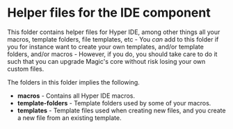 
# Helper files for the IDE component

This folder contains helper files for Hyper IDE, among other things all your macros, template folders,
file templates, etc - You _can_ add to this folder if you for instance want to create your own templates,
and/or template folders, and/or macros - However, if you do, you should take care to do it such that
you can upgrade Magic's core without risk losing your own custom files.

The folders in this folder implies the following.

* __macros__ - Contains all Hyper IDE macros.
* __template-folders__ - Template folders used by some of your macros.
* __templates__ - Template files used when creating new files, and you create a new file from an existing template.
